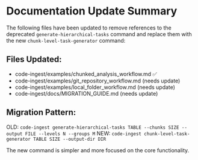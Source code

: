 # Documentation Update Summary

The following files have been updated to remove references to the deprecated `generate-hierarchical-tasks` command and replace them with the new `chunk-level-task-generator` command:

## Files Updated:
- code-ingest/examples/chunked_analysis_workflow.md ✅
- code-ingest/examples/git_repository_workflow.md (needs update)
- code-ingest/examples/local_folder_workflow.md (needs update)
- code-ingest/docs/MIGRATION_GUIDE.md (needs update)

## Migration Pattern:
OLD: `code-ingest generate-hierarchical-tasks TABLE --chunks SIZE --output FILE --levels N --groups M`
NEW: `code-ingest chunk-level-task-generator TABLE SIZE --output-dir DIR`

The new command is simpler and more focused on the core functionality.